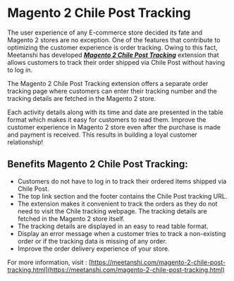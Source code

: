 # Magento 2 Chile Post Tracking

The user experience of any E-commerce store decided its fate and Magento 2 stores are no exception. One of the features that contribute to optimizing the customer experience is order tracking. Owing to this fact, Meetanshi has developed [***Magento 2 Chile Post Tracking***](https://meetanshi.com/magento-2-chile-post-tracking.html) extension that allows customers to track their order shipped via Chile Post without having to log in.

The Magento 2 Chile Post Tracking extension offers a separate order tracking page where customers can enter their tracking number and the tracking details are fetched in the Magento 2 store.

Each activity details along with its time and date are presented in the table format which makes it easy for customers to read them. Improve the customer experience in Magento 2 store even after the purchase is made and payment is received. This results in building a loyal customer relationship!

## Benefits Magento 2 Chile Post Tracking: ##

* Customers do not have to log in to track their ordered items shipped via Chile Post.
* The top link section and the footer contains the Chile Post tracking URL.
* The extension makes it convenient to track the orders as they do not need to visit the Chile tracking webpage. The tracking details are fetched in the Magento 2 store itself.
* The tracking details are displayed in an easy to read table format.
* Display an error message when a customer tries to track a non-existing order or if the tracking data is missing of any order.
* Improve the order delivery experience of your store.

For more information, visit : [https://meetanshi.com/magento-2-chile-post-tracking.html](https://meetanshi.com/magento-2-chile-post-tracking.html)

